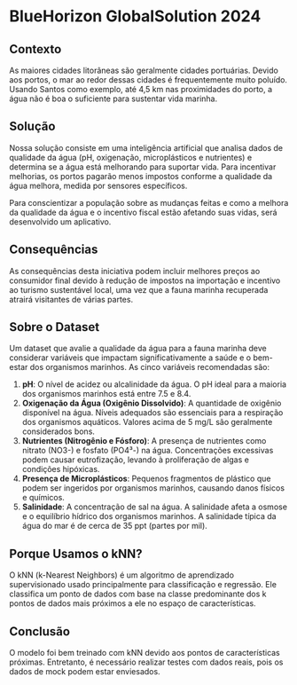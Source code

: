 # BlueHorizon GlobalSolution 2024

## Contexto

As maiores cidades litorâneas são geralmente cidades portuárias. Devido aos portos, o mar ao redor dessas cidades é frequentemente muito poluído. Usando Santos como exemplo, até 4,5 km nas proximidades do porto, a água não é boa o suficiente para sustentar vida marinha.

## Solução

Nossa solução consiste em uma inteligência artificial que analisa dados de qualidade da água (pH, oxigenação, microplásticos e nutrientes) e determina se a água está melhorando para suportar vida. Para incentivar melhorias, os portos pagarão menos impostos conforme a qualidade da água melhora, medida por sensores específicos.

Para conscientizar a população sobre as mudanças feitas e como a melhora da qualidade da água e o incentivo fiscal estão afetando suas vidas, será desenvolvido um aplicativo.

## Consequências

As consequências desta iniciativa podem incluir melhores preços ao consumidor final devido à redução de impostos na importação e incentivo ao turismo sustentável local, uma vez que a fauna marinha recuperada atrairá visitantes de várias partes.

## Sobre o Dataset

Um dataset que avalie a qualidade da água para a fauna marinha deve considerar variáveis que impactam significativamente a saúde e o bem-estar dos organismos marinhos. As cinco variáveis recomendadas são:

1. **pH**: O nível de acidez ou alcalinidade da água. O pH ideal para a maioria dos organismos marinhos está entre 7.5 e 8.4.
2. **Oxigenação da Água (Oxigênio Dissolvido)**: A quantidade de oxigênio disponível na água. Níveis adequados são essenciais para a respiração dos organismos aquáticos. Valores acima de 5 mg/L são geralmente considerados bons.
3. **Nutrientes (Nitrogênio e Fósforo)**: A presença de nutrientes como nitrato (NO3-) e fosfato (PO4³-) na água. Concentrações excessivas podem causar eutrofização, levando à proliferação de algas e condições hipóxicas.
4. **Presença de Microplásticos**: Pequenos fragmentos de plástico que podem ser ingeridos por organismos marinhos, causando danos físicos e químicos.
5. **Salinidade**: A concentração de sal na água. A salinidade afeta a osmose e o equilíbrio hídrico dos organismos marinhos. A salinidade típica da água do mar é de cerca de 35 ppt (partes por mil).

## Porque Usamos o kNN?

O kNN (k-Nearest Neighbors) é um algoritmo de aprendizado supervisionado usado principalmente para classificação e regressão. Ele classifica um ponto de dados com base na classe predominante dos k pontos de dados mais próximos a ele no espaço de características.

## Conclusão

O modelo foi bem treinado com kNN devido aos pontos de características próximas. Entretanto, é necessário realizar testes com dados reais, pois os dados de mock podem estar enviesados.
